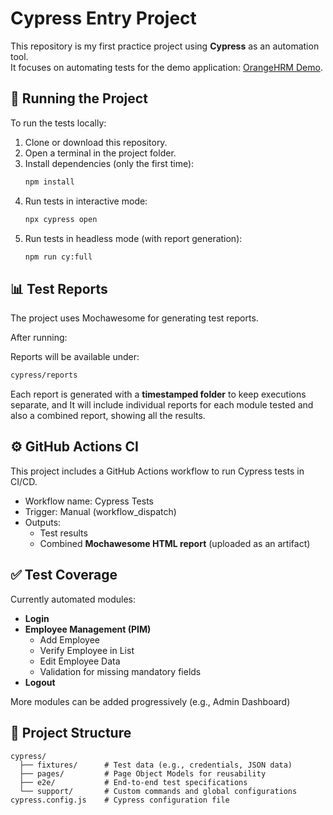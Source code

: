 # Cypress Entry Project

This repository is my first practice project using **Cypress** as an automation tool.  
It focuses on automating tests for the demo application: [OrangeHRM Demo](https://opensource-demo.orangehrmlive.com).

## 🚀 Running the Project

To run the tests locally:

1. Clone or download this repository.
2. Open a terminal in the project folder.
3. Install dependencies (only the first time):
   ```bash
   npm install
   ```
4. Run tests in interactive mode:
   ```bash
   npx cypress open
   ```
5. Run tests in headless mode (with report generation):
   ```bash
   npm run cy:full
   ```

## 📊 Test Reports

The project uses Mochawesome for generating test reports.

After running:
   
Reports will be available under:
   ```bash
   cypress/reports
   ```
Each report is generated with a **timestamped folder** to keep executions separate, and It will include individual reports for each module tested and also a combined report, showing all the results.

## ⚙️ GitHub Actions CI

This project includes a GitHub Actions workflow to run Cypress tests in CI/CD.

* Workflow name: Cypress Tests
* Trigger: Manual (workflow_dispatch)
* Outputs:
   * Test results
   * Combined **Mochawesome HTML report** (uploaded as an artifact)

## ✅ Test Coverage

Currently automated modules:
* **Login**
* **Employee Management (PIM)**
     * Add Employee
     * Verify Employee in List
     * Edit Employee Data
     * Validation for missing mandatory fields
* **Logout**

More modules can be added progressively (e.g., Admin Dashboard)


## 📂 Project Structure

```text
cypress/
  ├── fixtures/      # Test data (e.g., credentials, JSON data)
  ├── pages/         # Page Object Models for reusability
  ├── e2e/           # End-to-end test specifications
  └── support/       # Custom commands and global configurations
cypress.config.js    # Cypress configuration file
